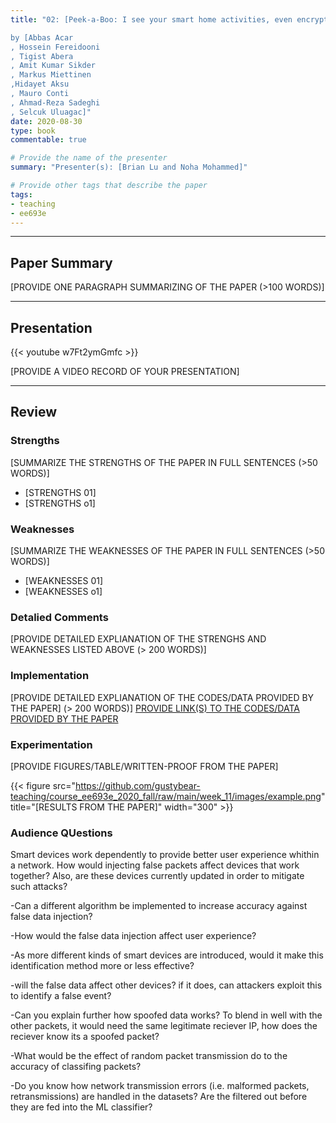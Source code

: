 ```yaml
---
title: "02: [Peek-a-Boo: I see your smart home activities, even encrypted!] 

by [Abbas Acar
, Hossein Fereidooni
, Tigist Abera
, Amit Kumar Sikder
, Markus Miettinen
,Hidayet Aksu
, Mauro Conti
, Ahmad-Reza Sadeghi
, Selcuk Uluagac]"
date: 2020-08-30
type: book
commentable: true

# Provide the name of the presenter
summary: "Presenter(s): [Brian Lu and Noha Mohammed]"

# Provide other tags that describe the paper
tags:
- teaching
- ee693e
---
```


***
## Paper Summary
[PROVIDE ONE PARAGRAPH SUMMARIZING OF THE PAPER (>100 WORDS)]
***

## Presentation
{{< youtube w7Ft2ymGmfc >}}

[PROVIDE A VIDEO RECORD OF YOUR PRESENTATION]
***

## Review
### Strengths
[SUMMARIZE THE STRENGTHS OF THE PAPER IN FULL SENTENCES (>50 WORDS)]
- [STRENGTHS 01]
- [STRENGTHS o1]

### Weaknesses
[SUMMARIZE THE WEAKNESSES OF THE PAPER IN FULL SENTENCES (>50 WORDS)]
- [WEAKNESSES 01]
- [WEAKNESSES o1]

### Detalied Comments
[PROVIDE DETAILED EXPLIANATION OF THE STRENGHS AND WEAKNESSES LISTED ABOVE (>
200 WORDS)]

### Implementation
[PROVIDE DETAILED EXPLIANATION OF THE CODES/DATA PROVIDED BY THE PAPER] (>
200 WORDS)]
[PROVIDE LINK(S) TO THE CODES/DATA PROVIDED BY THE PAPER](https://github.com/gustybear-teaching/course_ee693e_2020_fall)

### Experimentation
[PROVIDE FIGURES/TABLE/WRITTEN-PROOF FROM THE PAPER]

{{< figure src="https://github.com/gustybear-teaching/course_ee693e_2020_fall/raw/main/week_11/images/example.png" title="[RESULTS FROM THE PAPER]" width="300" >}}

### Audience QUestions
Smart devices work dependently to provide better user experience whithin a network. How would injecting false packets affect devices that work together? Also, are these devices currently updated in order to mitigate such attacks?


-Can a different algorithm be implemented to increase accuracy against false data injection?

-How would the false data injection affect user experience?

-As more different kinds of smart devices are introduced, would it make this identification method more or less effective?

-will the false data affect other devices? if it does, can attackers exploit this to identify a false event?

-Can you explain further how spoofed data works? To blend in well with the other packets, it would need the same legitimate reciever IP, how does the reciever know its a spoofed packet?

-What would be the effect of random packet transmission do to the accuracy of classifing packets?

-Do you know how network transmission errors (i.e. malformed packets, retransmissions) are handled in the datasets? Are the filtered out before they are fed into the ML classifier?
